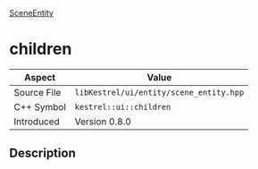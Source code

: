 [SceneEntity](index.md)
# children
| Aspect | Value |
| --- | --- |
| Source File | `libKestrel/ui/entity/scene_entity.hpp` |
| C++ Symbol | `kestrel::ui::children` |
| Introduced | Version 0.8.0 |
## Description
